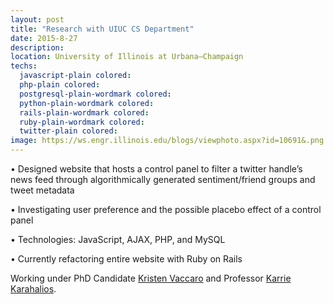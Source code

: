 ```yaml
---
layout: post
title: "Research with UIUC CS Department"
date: 2015-8-27
description: 
location: University of Illinois at Urbana–Champaign
techs:
  javascript-plain colored:
  php-plain colored:
  postgresql-plain-wordmark colored:
  python-plain-wordmark colored:
  rails-plain-wordmark colored:
  ruby-plain-wordmark colored:
  twitter-plain colored:
image: https://ws.engr.illinois.edu/blogs/viewphoto.aspx?id=10691&.png
---
```

• Designed website that hosts a control panel to filter a twitter handle’s news feed through algorithmically generated sentiment/friend groups and tweet metadata

• Investigating user preference and the possible placebo effect of a control panel

• Technologies: JavaScript, AJAX, PHP, and MySQL 

• Currently refactoring entire website with Ruby on Rails

Working under PhD Candidate [Kristen Vaccaro](http://kvaccaro.com/) and Professor [Karrie Karahalios](http://social.cs.uiuc.edu/people/kkarahal.html).

